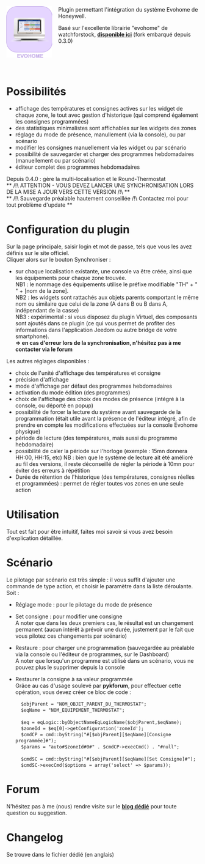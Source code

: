 <img align="left" src="plugin_info/evohome_icon.png" width="120" style="padding-right:16px;">
Plugin permettant l'intégration du système Evohome de Honeywell.

Basé sur l'excellente librairie "evohome" de watchforstock, **[disponible ici](https://github.com/watchforstock/evohome-client)** 
(fork embarqué depuis 0.3.0)<br/><br/><br/><br/><br/>


Possibilités
==
- affichage des températures et consignes actives sur les widget de chaque zone, le tout avec gestion d'historique (qui comprend également les consignes programmées)
- des statistiques minimalistes sont affichables sur les widgets des zones
- réglage du mode de présence, manullement (via la console), ou par scénario
- modifier les consignes manuellement via les widget ou par scénario
- possibilité de sauvegarder et charger des programmes hebdomadaires (manuellement ou par scénario)
- éditeur complet des programmes hebdomadaires

Depuis 0.4.0 : gère la multi-localisation et le Round-Thermostat<br/>
** /!\ ATTENTION - VOUS DEVEZ LANCER UNE SYNCHRONISATION LORS DE LA MISE A JOUR VERS CETTE VERSION /!\ ** <br/>
** /!\ Sauvegarde préalable hautement conseillée /!\ Contactez moi pour tout problème d'update **


Configuration du plugin
==

Sur la page principale, saisir login et mot de passe, tels que vous les avez définis sur le site officiel.<br/>
Cliquer alors sur le bouton Synchroniser :
- sur chaque localisation existante, une console va être créée, ainsi que les équipements pour chaque zone trouvée.<br/>
NB1 : le nommage des équipements utilise le préfixe modifiable "TH" + " " + [nom de la zone].<br/>
NB2 : les widgets sont rattachés aux objets parents comportant le même nom ou similaire que celui de la zone (A dans B ou B dans A, indépendant de la casse)<br/>
NB3 : expérimental : si vous disposez du plugin Virtuel, des composants sont ajoutés dans ce plugin (ce qui vous permet de profiter des informations dans l'application Jeedom ou autre bridge de votre smartphone).<br/>
**=> en cas d'erreur lors de la synchronisation, n'hésitez pas à me contacter via le forum**

Les autres réglages disponibles :<br/>
- choix de l'unité d'affichage des températures et consigne
- précision d'affichage
- mode d'affichage par défaut des programmes hebdomadaires
- activation du mode édition (des programmes)
- choix de l'affichage des choix des modes de présence (intégré à la console, ou déporté en popup)
- possibilité de forcer la lecture du système avant sauvegarde de la programmation (était utile avant la présence de l'éditeur intégré, afin de prendre en compte les modifications effectuées sur la console Evohome physique)
- période de lecture (des températures, mais aussi du programme hebdomadaire)
- possibilité de caler la période sur l'horloge (exemple : 15mn donnera HH:00, HH:15, etc)
NB : bien que le système de lecture ait été amélioré au fil des versions, il reste déconseillé de régler la période à 10mn pour éviter des erreurs à répétition
- Durée de rétention de l'historique (des températures, consignes réelles et programmées) : permet de régler toutes vos zones en une seule action


Utilisation
==
Tout est fait pour être intuitif, faites moi savoir si vous avez besoin d'explication détaillée.


Scénario
==

Le pilotage par scénario est très simple : il vous suffit d'ajouter une commande de type action, et choisir le paramètre dans la liste déroulante.<br/>
Soit :
- Réglage mode : pour le pilotage du mode de présence
- Set consigne : pour modifier une consigne<br/>
A noter que dans les deux premiers cas, le résultat est un changement permanent (aucun intérêt à prévoir une durée, justement par le fait que vous pilotez ces changements par scénario)

- Restaure : pour charger une programmation (sauvegardée au préalable via la console ou l'éditeur de programmes, sur le Dashboard)<br/>
A noter que lorsqu'un programme est utilisé dans un scénario, vous ne pouvez plus le supprimer depuis la console

- Restaurer la consigne à sa valeur programmée<br/>
Grâce au cas d'usage soulevé par **pykforum**, pour effectuer cette opération, vous devez créer ce bloc de code :<br/>

		$objParent = "NOM_OBJET_PARENT_DU_THERMOSTAT";
		$eqName = "NOM_EQUIPEMENT_THERMOSTAT";
		
		$eq = eqLogic::byObjectNameEqLogicName($objParent,$eqName);
		$zoneId = $eq[0]->getConfiguration('zoneId');
		$cmdCP = cmd::byString("#[$objParent][$eqName][Consigne programmée]#");
		$params = "auto#$zoneId#0#" . $cmdCP->execCmd() . "#null";
		
		$cmdSC = cmd::byString("#[$objParent][$eqName][Set Consigne]#");
		$cmdSC->execCmd($options = array('select' => $params));


Forum
==
N'hésitez pas à me (nous) rendre visite sur le **[blog dédié](https://www.jeedom.com/forum/viewtopic.php?f=143&t=31647)** pour toute question ou suggestion.


Changelog
==
Se trouve dans le fichier dédié (en anglais)